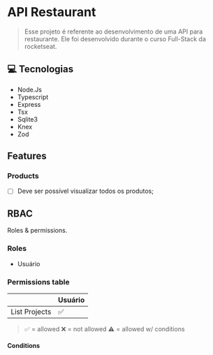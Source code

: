 # API Restaurant

> Esse projeto é referente ao desenvolvimento de uma API para restaurante. Ele foi desenvolvido durante o curso Full-Stack da rocketseat.

## 💻 Tecnologias

- Node.Js
- Typescript
- Express
- Tsx
- Sqlite3
- Knex
- Zod

## Features

### Products

- [ ] Deve ser possível visualizar todos os produtos;

## RBAC

Roles & permissions.

### Roles

- Usuário

### Permissions table

|               | Usuário |
| ------------- | ------- |
| List Projects | ✅      |


> ✅ = allowed
> ❌ = not allowed
> ⚠️ = allowed w/ conditions

#### Conditions
